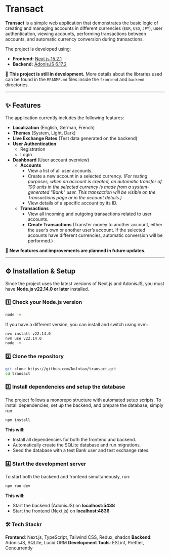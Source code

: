 # Transact

**Transact** is a simple web application that demonstrates the basic logic of creating and managing accounts in different currencies (`EUR`, `USD`, `JPY`), user authentication, viewing accounts, performing transactions between accounts, and automatic currency conversion during transactions.

The project is developed using:
- **Frontend:** [Next.js 15.2.1](https://nextjs.org/)
- **Backend:** [AdonisJS 6.17.2](https://adonisjs.com/)

🚀 **This project is still in development.** More details about the libraries used can be found in the `README.md` files inside the `frontend` and `backend` directories.

---

## ✨ Features

The application currently includes the following features:
- **Localization** (English, German, French)
- **Themes** (System, Light, Dark)
- **Live Exchange Rates** (Test data generated on the backend)
- **User Authentication**
  - Registration
  - Login
- **Dashboard** (User account overview)
  - **Accounts**
    - View a list of all user accounts.
    - Create a new account in a selected currency. *(For testing purposes, when an account is created, an automatic transfer of 100 units in the selected currency is made from a system-generated "Bank" user. This transaction will be visible on the Transactions page or in the account details.)*
    - View details of a specific account by its ID.
  - **Transactions**
    - View all incoming and outgoing transactions related to user accounts.
    - **Create Transactions** (Transfer money to another account, either the user’s own or another user’s account. If the selected accounts have different currencies, automatic conversion will be performed.)

📌 **New features and improvements are planned in future updates.**

---

## ⚙️ Installation & Setup

Since the project uses the latest versions of Next.js and AdonisJS, you must have **Node.js v22.14.0 or later** installed.

### **1️⃣ Check your Node.js version**
```sh
node -v
```
If you have a different version, you can install and switch using nvm:
```sh
nvm install v22.14.0
nvm use v22.14.0
node -v
```
### **2️⃣ Clone the repository**
```sh
git clone https://github.com/kolotao/transact.git
cd transact
```
### **3️⃣ Install dependencies and setup the database**
The project follows a monorepo structure with automated setup scripts.
To install dependencies, set up the backend, and prepare the database, simply run:
```sh
npm install
```
**This will:**
- Install all dependencies for both the frontend and backend.
- Automatically create the SQLite database and run migrations.
- Seed the database with a test Bank user and test exchange rates.

### **4️⃣ Start the development server**
To start both the backend and frontend simultaneously, run:

```sh
npm run dev
```
**This will:**
- Start the backend (AdonisJS) on **localhost:5438**
- Start the frontend (Next.js) on **localhost:4836**

### **🛠 Tech Stackr**
**Frontend**: Next.js, TypeScript, Tailwind CSS, Redux, shadcn
**Backend**: AdonisJS, SQLite, Lucid ORM
**Development Tools**: ESLint, Prettier, Concurrently